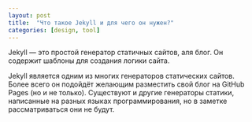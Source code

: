 ```yaml
---
layout: post
title:  "Что такое Jekyll и для чего он нужен?" 
categories: [design, tool]
---
```

Jekyll — это простой генератор статичных сайтов, аля блог. Он содержит шаблоны для создания логики сайта. 

Jekyll является одним из многих генераторов статических сайтов. 
Более всего он подойдёт желающим разместить свой блог на GitHub Pages (но и не только). 
Существуют и другие генераторы статики, написанные на разных языках программирования, но в заметке рассматриваться они не будут.
	